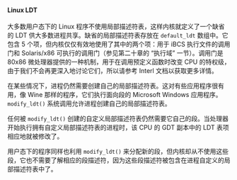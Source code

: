 #### Linux LDT

大多数用户态下的 Linux 程序不使用局部描述符表，这样内核就定义了一个缺省的 LDT 供大多数进程共享。缺省的局部描述符表存放在 `default_ldt` 数组中。它包含 5 个项，但内核仅仅有效地使用了其中的两个项：用于 iBCS 执行文件的调用门和 Solaris/x86 可执行的调用门（参见第二十章的 “执行域” 一节）。调用门是 80x86 微处理器提供的一种机制，用于在调用预定义函数时改变 CPU 的特权级，由于我们不会再更深入地讨论它们，所以请参考 Interl 文档以获取更多详情。

在某些情况下，进程仍然需要创建自己的局部描述符表。这对有些应用程序很有用，像 Wine 那样的程序，它们执行面向段的 Microsoft Windows 应用程序。`modify_ldt()` 系统调用允许进程创建自己的局部描述符表。

任何被 `modify_ldt()` 创建的自定义局部描述符表仍然需要它自己的段。当处理器开始执行拥有自定义局部描述符表的进程时，该 CPU 的 GDT 副本中的 LDT 表项相应地就被修改了。

用户态下的程序同样也利用 `modify_ldt()` 来分配新的段，但内核却从不使用这些段，它也不需要了解相应的段描述符，因为这些段描述符被包含在进程自定义的局部描述符表中了。
